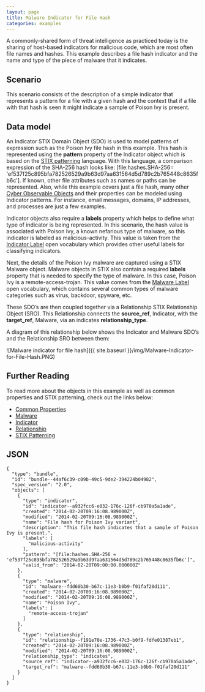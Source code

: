 ```yaml
---
layout: page
title: Malware Indicator for File Hash
categories: examples
---
```


A commonly-shared form of threat intelligence as practiced today is the sharing of host-based indicators for malicious code, which are most often file names and hashes. This example describes a file hash indicator and the name and type of the piece of malware that it indicates.

**Scenario**
----------

This scenario consists of the description of a simple indicator that represents a pattern for a file with a given hash and the context that if a file with that hash is seen it might indicate a sample of Poison Ivy is present.

**Data model**
----------

An Indicator STIX Domain Object (SDO) is used to model patterns of expression such as the Poison Ivy file hash in this example. This hash is represented using the <span class="sdo">**pattern**</span> property of the Indicator object which is based on the [STIX patterning](https://docs.google.com/document/d/1suvd7z7YjNKWOwgko-vJ84jfGuxSYZjOQlw5leCswPY/edit#heading=h.jphmvccraytb) language. With this language, a comparison expression of the SHA-256 hash looks like: <span class="values">\[file:hashes.SHA-256= 'ef537f25c895bfa782526529a9b63d97aa631564d5d789c2b765448c8635fb6c'\]</span>. If known, other file attributes such as names or paths can be represented. Also, while this example covers just a file hash, many other [Cyber Observable Objects](https://docs.google.com/document/d/1DdS-NrVTjGJ3wvCJ7dbSlhYeiaWS6G6dOXu2F3POpUs/edit) and their properties can be modeled using Indicator patterns. For instance, email messages, domains, IP addresses, and processes are just a few examples.

Indicator objects also require a <span class="sdo">**labels**</span> property which helps to define what type of indicator is being represented. In this scenario, the hash value is associated with Poison Ivy, a known nefarious type of malware, so this indicator is labeled as <span class="values">malicious-activity</span>. This value is taken from the [Indicator Label](https://docs.google.com/document/d/1HRVFn2kAxBOTMbEb3KRu8tjMoHm-KRAI-2R8CTzGil4/edit#heading=h.cvhfwe3t9vuo) open vocabulary which provides other useful labels for classifying indicators.

Next, the details of the Poison Ivy malware are captured using a STIX Malware object. Malware objects in STIX also contain a required <span class="sdo">**labels**</span> property that is needed to specify the type of malware. In this case, Poison Ivy is a <span class="values">remote-access-trojan</span>. This value comes from the [Malware Label](https://docs.google.com/document/d/1HRVFn2kAxBOTMbEb3KRu8tjMoHm-KRAI-2R8CTzGil4/edit#heading=h.8cyb6e9yqzwr) open vocabulary, which contains several common types of malware categories such as virus, backdoor, spyware, etc.

These SDO’s are then coupled together via a Relationship STIX Relationship Object (SRO). This Relationship connects the <span class="sdo">**source\_ref**</span>, Indicator, with the <span class="sdo">**target\_ref**</span>, Malware, via an <span class="values">indicates</span> <span class="sdo">**relationship\_type**</span>.

A diagram of this relationship below shows the Indicator and Malware SDO’s and the Relationship SRO between them:

![Malware indicator for file hash]({{ site.baseurl }}/img/Malware-Indicator-for-File-Hash.PNG)

**Further Reading**
---------------

To read more about the objects in this example as well as common properties and STIX patterning, check out the links below:

-   [Common Properties](https://docs.google.com/document/d/1HRVFn2kAxBOTMbEb3KRu8tjMoHm-KRAI-2R8CTzGil4/edit#heading=h.xzbicbtscatx)
-   [Malware](https://docs.google.com/document/d/1nipwFIaFwkHo4Gzw-qxZQpCjP_5tX7rbI3Ic5C56Z88/edit#heading=h.s5l7katgbp09)
-   [Indicator](https://docs.google.com/document/d/1nipwFIaFwkHo4Gzw-qxZQpCjP_5tX7rbI3Ic5C56Z88/edit#heading=h.muftrcpnf89v)
-   [Relationship](https://docs.google.com/document/d/1nipwFIaFwkHo4Gzw-qxZQpCjP_5tX7rbI3Ic5C56Z88/edit#heading=h.e2e1szrqfoan)
-   [STIX Patterning](https://docs.google.com/document/d/1suvd7z7YjNKWOwgko-vJ84jfGuxSYZjOQlw5leCswPY/edit#heading=h.jphmvccraytb)

**JSON**
------------------

```
{
  "type": "bundle",
  "id": "bundle--44af6c39-c09b-49c5-9de2-394224b04982",
  "spec_version": "2.0",
  "objects": [
    {
      "type": "indicator",
      "id": "indicator--a932fcc6-e032-176c-126f-cb970a5a1ade",
      "created": "2014-02-20T09:16:08.989000Z",
      "modified": "2014-02-20T09:16:08.989000Z",
      "name": "File hash for Poison Ivy variant",
      "description": "This file hash indicates that a sample of Poison Ivy is present.",
      "labels": [
        "malicious-activity"
      ],
      "pattern": "[file:hashes.SHA-256 = 'ef537f25c895bfa782526529a9b63d97aa631564d5d789c2b765448c8635fb6c']",
      "valid_from": "2014-02-20T09:00:00.000000Z"
    },
    {
      "type": "malware",
      "id": "malware--fdd60b30-b67c-11e3-b0b9-f01faf20d111",
      "created": "2014-02-20T09:16:08.989000Z",
      "modified": "2014-02-20T09:16:08.989000Z",
      "name": "Poison Ivy",
      "labels": [
        "remote-access-trojan"
      ]
    },
    {
      "type": "relationship",
      "id": "relationship--f191e70e-1736-47c3-b0f9-fdfe01387eb1",
      "created": "2014-02-20T09:16:08.989000Z",
      "modified": "2014-02-20T09:16:08.989000Z",
      "relationship_type": "indicates",
      "source_ref": "indicator--a932fcc6-e032-176c-126f-cb970a5a1ade",
      "target_ref": "malware--fdd60b30-b67c-11e3-b0b9-f01faf20d111"
    }
  ]
}
```
